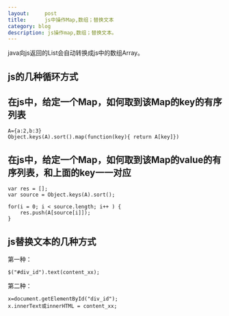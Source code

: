 ```yaml
---
layout:     post
title:      js中操作Map,数组；替换文本
category: blog
description: js操作map,数组；替换文本。
---
```



java向js返回的List会自动转换成js中的数组Array。    

## js的几种循环方式     


## 在js中，给定一个Map，如何取到该Map的key的有序列表    

	A={a:2,b:3}
	Object.keys(A).sort().map(function(key){ return A[key]})

## 在js中，给定一个Map，如何取到该Map的value的有序列表，和上面的key一一对应

	var res = [];
	var source = Object.keys(A).sort();

	for(i = 0; i < source.length; i++ ) {
		res.push(A[source[i]]);
	}


## js替换文本的几种方式    
第一种：

	$("#div_id").text(content_xx);    

第二种： 

	x=document.getElementById("div_id");
	x.innerText或innerHTML = content_xx;
	
	
	

